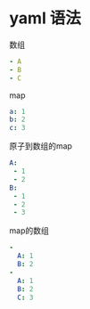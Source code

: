 # yaml 语法

数组

```yml
- A
- B
- C
```

map

```yml
a: 1
b: 2
c: 3
```

原子到数组的map

```yml
A:
 - 1
 - 2
B:
 - 1
 - 2
 - 3
```

map的数组

```yml
-
  A: 1
  B: 2
-
  A: 1
  B: 2
  C: 3
```
